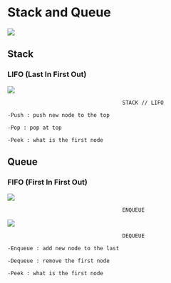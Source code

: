 # Stack and Queue

![](https://upload.wikimedia.org/wikipedia/commons/thumb/c/c9/QUEUE_VS_STACK.png/800px-QUEUE_VS_STACK.png)
 

## Stack 

### LIFO (Last In First Out)

![](https://miro.medium.com/v2/resize:fit:720/format:webp/1*cUUVWbAXpqUcoYI-Y-EPDQ.png)
    
                                        STACK // LIFO 

    -Push : push new node to the top

    -Pop : pop at top 

    -Peek : what is the first node

## Queue 

### FIFO (First In First Out)

![](https://miro.medium.com/v2/resize:fit:720/format:webp/1*EEPCwW39zzkVc8q4qLaLuA.png)

                                        ENQUEUE


![](https://miro.medium.com/v2/resize:fit:720/format:webp/1*bFpVEtNWs9eWkjN7cuGXrQ.png)

                                        DEQUEUE

    -Enqueue : add new node to the last

    -Dequeue : remove the first node 

    -Peek : what is the first node


